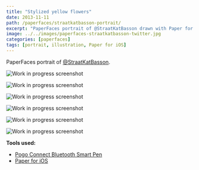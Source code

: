 ```yaml
---
title: "Stylized yellow flowers"
date: 2013-11-11
path: /paperfaces/straatkatbasson-portrait/
excerpt: "PaperFaces portrait of @StraatKatBasson drawn with Paper for iOS on an iPad."
image: ../../images/paperfaces-straatkatbasson-twitter.jpg
categories: [paperfaces]
tags: [portrait, illustration, Paper for iOS]
---
```


PaperFaces portrait of [@StraatKatBasson](https://twitter.com/StraatKatBasson).

![Work in progress screenshot](../../images/paperfaces-straatkatbasson-process-1-lg.jpg)

![Work in progress screenshot](../../images/paperfaces-straatkatbasson-process-2-lg.jpg)

![Work in progress screenshot](../../images/paperfaces-straatkatbasson-process-3-lg.jpg)

![Work in progress screenshot](../../images/paperfaces-straatkatbasson-process-4-lg.jpg)

![Work in progress screenshot](../../images/paperfaces-straatkatbasson-process-5-lg.jpg)

![Work in progress screenshot](../../images/paperfaces-straatkatbasson-process-6-lg.jpg)

**Tools used:**

- [Pogo Connect Bluetooth Smart Pen](https://www.amazon.com/gp/product/B009K448L4/ref=as_li_ss_tl?ie=UTF8&camp=1789&creative=390957&creativeASIN=B009K448L4&linkCode=as2&tag=mademist-20)
- [Paper for iOS](https://paper.bywetransfer.com/)
